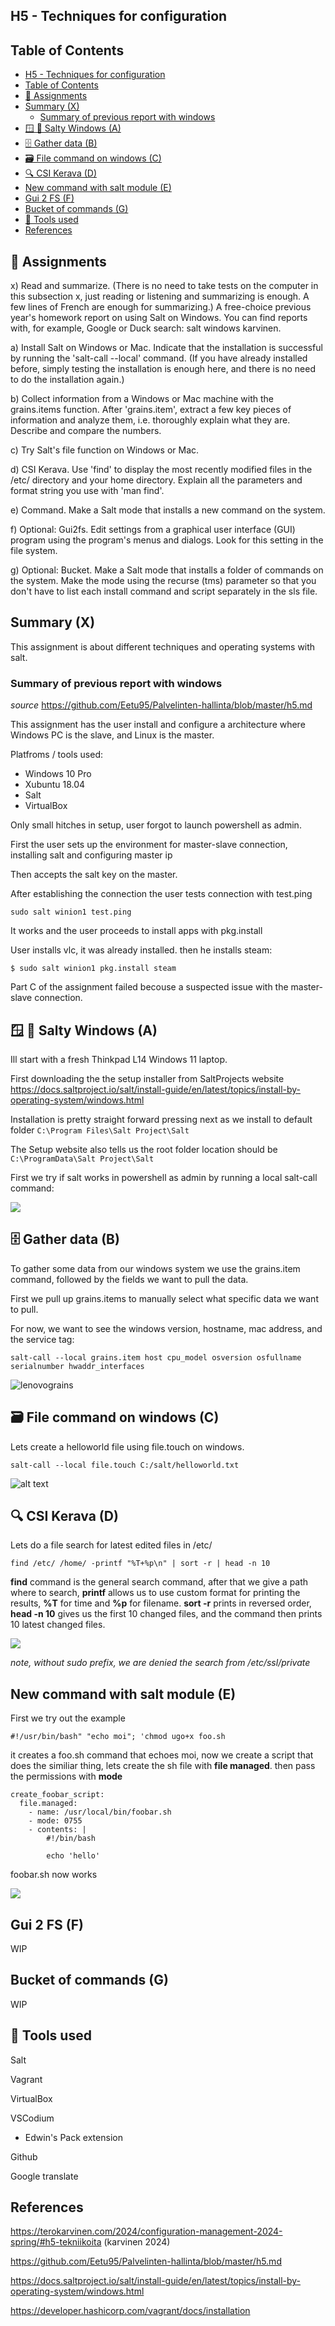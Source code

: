 ## H5 - Techniques for configuration

## Table of Contents

- [H5 - Techniques for configuration](#h5---techniques-for-configuration)
- [Table of Contents](#table-of-contents)
- [📓 Assignments](#-assignments)
- [Summary (X)](#summary-x)
  - [Summary of previous report with windows](#summary-of-previous-report-with-windows)
- [🪟 🧂 Salty Windows (A)](#--salty-windows-a)
- [🗄️ Gather data (B)](#️-gather-data-b)
- [🗃️ File command on windows (C)](#️-file-command-on-windows-c)
- [🔍 CSI Kerava (D)](#-csi-kerava-d)
- [New command with salt module (E)](#new-command-with-salt-module-e)
- [Gui 2 FS (F)](#gui-2-fs-f)
- [Bucket of commands  (G)](#bucket-of-commands--g)
- [🔧 Tools used](#-tools-used)
- [References](#references)


## 📓 Assignments

x) Read and summarize. (There is no need to take tests on the computer in this subsection x, just reading or listening and summarizing is enough. A few lines of French are enough for summarizing.)
A free-choice previous year's homework report on using Salt on Windows. You can find reports with, for example, Google or Duck search: salt windows karvinen.

a) Install Salt on Windows or Mac. Indicate that the installation is successful by running the 'salt-call --local' command. (If you have already installed before, simply testing the installation is enough here, and there is no need to do the installation again.)

b) Collect information from a Windows or Mac machine with the grains.items function. After 'grains.item', extract a few key pieces of information and analyze them, i.e. thoroughly explain what they are. Describe and compare the numbers.

c) Try Salt's file function on Windows or Mac.

d) CSI Kerava. Use 'find' to display the most recently modified files in the /etc/ directory and your home directory. Explain all the parameters and format string you use with 'man find'.

e) Command. Make a Salt mode that installs a new command on the system.

f) Optional: Gui2fs. Edit settings from a graphical user interface (GUI) program using the program's menus and dialogs. Look for this setting in the file system.

g) Optional: Bucket. Make a Salt mode that installs a folder of commands on the system. Make the mode using the recurse (tms) parameter so that you don't have to list each install command and script separately in the sls file.

## Summary (X)

This assignment is about different techniques and operating systems with salt.

### Summary of previous report with windows

*source* https://github.com/Eetu95/Palvelinten-hallinta/blob/master/h5.md

This assignment has the user install and configure a architecture where Windows PC is the slave, and Linux is the master.

Platfroms / tools used:

- Windows 10 Pro
- Xubuntu 18.04
- Salt
- VirtualBox

Only small hitches in setup, user forgot to launch powershell as admin.

First the user sets up the environment for master-slave connection, installing salt and configuring master ip

Then accepts the salt key on the master.

After establishing the connection the user tests connection with test.ping

```
sudo salt winion1 test.ping
```
It works and the user proceeds to install apps with pkg.install

User installs vlc, it was already installed. then he installs steam:
```
$ sudo salt winion1 pkg.install steam
```

Part C of the assignment failed becouse a suspected issue with the master-slave connection.



## 🪟 🧂 Salty Windows (A)

Ill start with a fresh Thinkpad L14 Windows 11 laptop.

First downloading the the setup installer from SaltProjects website https://docs.saltproject.io/salt/install-guide/en/latest/topics/install-by-operating-system/windows.html

Installation is pretty straight forward pressing next as we install to default folder ```C:\Program Files\Salt Project\Salt```

The Setup website also tells us the root folder location should be ```C:\ProgramData\Salt Project\Salt```

First we try if salt works in powershell as admin by running a local salt-call command:

![](images/testping2.png)

## 🗄️ Gather data (B)

To gather some data from our windows system we use the grains.item command, followed by the fields we want to pull the data.

First we pull up grains.items to manually select what specific data we want to pull.

For now, we want to see the windows version, hostname, mac address, and the service tag:

```
salt-call --local grains.item host cpu_model osversion osfullname serialnumber hwaddr_interfaces
```

![lenovograins](images/lenovograins.png)




## 🗃️ File command on windows (C)

Lets create a helloworld file using file.touch on windows.

```
salt-call --local file.touch C:/salt/helloworld.txt
```

![alt text](images/touchfile.png)



## 🔍 CSI Kerava (D)

Lets do a file search for latest edited files in /etc/

```
find /etc/ /home/ -printf "%T+%p\n" | sort -r | head -n 10
```

**find** command is the general search command, after that we give a path where to search, **printf** allows us to use custom format for printing the results, **%T** for time and **%p** for filename. **sort -r** prints in reversed order, **head -n 10** gives us the first 10 changed files, and the command then prints 10 latest changed files.

![](images/findprintf.png)

*note, without sudo prefix, we are denied the search from /etc/ssl/private*

## New command with salt module (E)

First we try out the example

```#!/usr/bin/bash" "echo moi"; 'chmod ugo+x foo.sh```

it creates a foo.sh command that echoes moi,
now we create a script that does the similiar thing, lets create the sh file with **file managed**. then pass the permissions with **mode**

```
create_foobar_script:
  file.managed:
    - name: /usr/local/bin/foobar.sh
    - mode: 0755
    - contents: |
        #!/bin/bash

        echo 'hello'
```

foobar.sh now works

![](images/foobarsh.png)

## Gui 2 FS (F)

WIP

## Bucket of commands  (G)

WIP

## 🔧 Tools used

Salt

Vagrant

VirtualBox

VSCodium
 - Edwin's Pack extension

Github

Google translate

## References

https://terokarvinen.com/2024/configuration-management-2024-spring/#h5-tekniikoita
(karvinen 2024)

https://github.com/Eetu95/Palvelinten-hallinta/blob/master/h5.md

https://docs.saltproject.io/salt/install-guide/en/latest/topics/install-by-operating-system/windows.html

https://developer.hashicorp.com/vagrant/docs/installation
